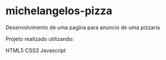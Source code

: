 # michelangelos-pizza
Desenvolvimento de uma pagina para anuncio de uma pizzaria

Projeto realizado utilizando:

HTML5
CSS3
Javascript
